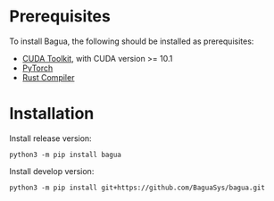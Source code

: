 # Prerequisites

To install Bagua, the following should be installed as prerequisites:
* [CUDA Toolkit](https://developer.nvidia.com/cuda-toolkit), with CUDA version >= 10.1
* [PyTorch](https://pytorch.org/get-started/locally/)
* [Rust Compiler](https://www.rust-lang.org/tools/install)

# Installation

Install release version:

```shell
python3 -m pip install bagua
```

Install develop version:

```shell
python3 -m pip install git+https://github.com/BaguaSys/bagua.git
```
